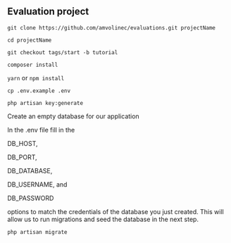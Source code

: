 ## Evaluation project

`git clone https://github.com/amvolinec/evaluations.git projectName`

`cd projectName`

`git checkout tags/start -b tutorial`

`composer install`

`yarn` or `npm install`

`cp .env.example .env`

`php artisan key:generate`

Create an empty database for our application

In the .env file fill in the 

DB_HOST, 

DB_PORT, 

DB_DATABASE, 

DB_USERNAME, and 

DB_PASSWORD 

options to match the credentials of the database you just created. This will allow us to run migrations and seed the database in the next step.

`php artisan migrate`



